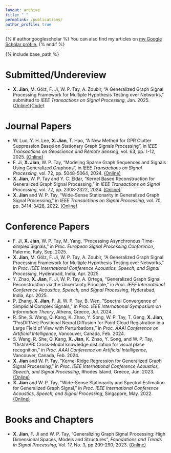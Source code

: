 ```yaml
---
layout: archive
title: " "
permalink: /publications/
author_profile: true
---
```


{% if author.googlescholar %}
  You can also find my articles on <u><a href="{{author.googlescholar}}">my Google Scholar profile</a>.</u>
{% endif %}

{% include base_path %}

Submitted/Undereview
======
* **X. Jian**, M. Gölz, F. Ji, W. P. Tay, A. Zoubir, “A Generalized Graph Signal Processing Framework for Multiple Hypothesis Testing over Networks,” submitted to _IEEE Transactions on Signal Processing_, Jan. 2025. [(Online)](https://arxiv.org/abs/2408.03142)[(Code)](https://github.com/xcjian/GGSP-detection)

Journal Papers
======
* W. Luo, Y. H. Lee, **X. Jian**, T. Hao, “A New Method for GPR Clutter Suppression Based on Stationary Graph Signals Processing”, in _IEEE Transactions on Geoscience and Remote Sensing_, vol. 63, pp. 1-12, 2025. [(Online)](https://ieeexplore.ieee.org/abstract/document/10793090)
* F. Ji, **X. Jian**, W. P. Tay, “Modeling Sparse Graph Sequences and Signals Using Generalized Graphons”, in _IEEE Transactions on Signal Processing_, vol. 72, pp. 5048-5064, 2024. [(Online)](https://ieeexplore.ieee.org/abstract/document/10726916)
* **X. Jian**, W. P. Tay and Y. C. Eldar, “Kernel Based Reconstruction for Generalized Graph Signal Processing,” in _IEEE Transactions on Signal Processing_, vol. 72, pp. 2308-2322, 2024. [(Online)](https://ieeexplore.ieee.org/abstract/document/10510405)
* **X. Jian** and W. P. Tay, “Wide-Sense Stationarity in Generalized Graph Signal Processing,” in _IEEE Transactions on Signal Processing_, vol. 70, pp. 3414-3428, 2022. [(Online)](https://ieeexplore.ieee.org/abstract/document/9802780)

Conference Papers
======
* F. Ji, **X. Jian**, W. P. Tay, M. Yang, “Processing Asynchronous Time-simplex Signals,” in _Proc. European Signal Processing Conference_, Palermo, Italy, Sep. 2025.
* **X. Jian**, M. Gölz, F. Ji, W. P. Tay, A. Zoubir, “A Generalized Graph Signal Processing Framework for Multiple Hypothesis Testing over Networks,” in _Proc. IEEE International Conference Acoustics, Speech, and Signal Processing_, Hyderabad, India, Apr. 2025.
* Y. Zhao, **X. Jian**, F. Ji, W. P. Tay, A. Ortega, “Generalized Graph Signal Reconstruction via the Uncertainty Principle,” in _Proc. IEEE International Conference Acoustics, Speech, and Signal Processing_, Hyderabad, India, Apr. 2025.
* P. Zhang, **X. Jian**, F. Ji, W. P. Tay, B. Wen, ”Spectral Convergence of Simplicial Complex Signals,” in _Proc. IEEE International Symposium on Information Theory_, Athens, Greece, Jul. 2024.
* R. She, S. Wang, Q. Kang, K. Zhao, Y. Song, W. P. Tay, T. Geng, **X. Jian**, ”PosDiffNet: Positional Neural Diffusion for Point Cloud Registration in a Large Field of View with Perturbations,” in _Proc. AAAI Conference on Artificial Intelligence_, Vancouver, Canada, Feb. 2024.
* S. Wang, R. She, Q. Kang, **X. Jian**, K. Zhao, Y. Song, and W. P. Tay, “DistilVPR: Cross-Modal knowledge distillation for visual place recognition,” in _Proc. AAAI Conference on Artificial Intelligence_, Vancouver, Canada, Feb. 2024.
* **X. Jian** and W. P. Tay, ”Kernel Ridge Regression for Generalized Graph Signal Processing,” in _Proc. IEEE International Conference Acoustics, Speech, and Signal Processing_, Rhodes Island, Greece, Jun. 2023. [(Online)](https://ieeexplore.ieee.org/abstract/document/10096767)
* **X. Jian** and W. P. Tay, ”Wide-Sense Stationarity and Spectral Estimation for Generalized Graph Signal,” in _Proc. IEEE International Conference Acoustics, Speech, and Signal Processing_, Singapore, May. 2022. [(Online)](https://ieeexplore.ieee.org/abstract/document/9747273)

Books and Chapters
======
* **X. Jian**, F. Ji and W. P. Tay, “Generalizing Graph Signal Processing: High Dimensional Spaces, Models and Structures”, _Foundations and Trends in Signal Processing_, Vol. 17, No. 3, pp 209-290, 2023. [(Online)](https://www.nowpublishers.com/article/Details/SIG-119)
